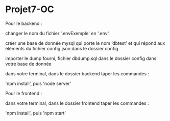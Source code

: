 # Projet7-OC

Pour le backend :

changer le nom du fichier '.envExemple' en '.env'

créer une base de donnée mysql qui porte le nom ‘dbtest’ et qui répond aux éléments du fichier config.json dans le dossier config

importer le dump fourni, fichier dbdump.sql dans le dossier config dans votre base de donnée

dans votre terminal, dans le dossier backend taper les commandes :

'npm install', puis
'node server'

Pour le frontend : 

dans votre terminal, dans le dossier frontend taper les commandes :

'npm install', puis
'npm start'